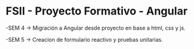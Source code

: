 # FSII - Proyecto Formativo - Angular
-SEM 4 -> Migración a Angular desde proyecto en base a html, css y js.

-SEM 5 -> Creacion de formulario reactivo y pruebas unitarias.
